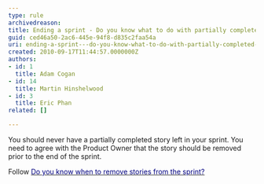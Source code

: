 ```yaml
---
type: rule
archivedreason: 
title: Ending a sprint - Do you know what to do with partially completed PBI?
guid: ced46a50-2ac6-445e-94f8-d835c2faa54a
uri: ending-a-sprint---do-you-know-what-to-do-with-partially-completed-pbi
created: 2010-09-17T11:44:57.0000000Z
authors:
- id: 1
  title: Adam Cogan
- id: 14
  title: Martin Hinshelwood
- id: 3
  title: Eric Phan
related: []

---
```




  <p>You should never have a partially completed story left in your sprint. You need to agree with the Product Owner that the story should be removed prior to the end of the sprint.</p>
<p>Follow <a shape="rect" href="/Pages/RemoveStory.aspx"><font color="#000080">Do you know when to remove stories from the sprint?</font></a>&#160;</p>

<br><excerpt class='endintro'></excerpt><br>



